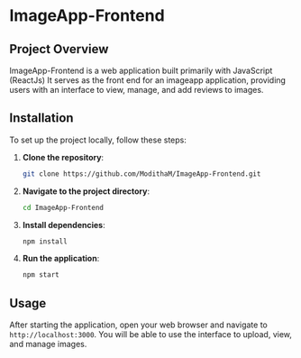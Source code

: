# ImageApp-Frontend

## Project Overview

ImageApp-Frontend is a web application built primarily with JavaScript (ReactJs) It serves as the front end for an imageapp application, providing users with an interface to view, manage, and add reviews to images.

## Installation

To set up the project locally, follow these steps:

1. **Clone the repository**:
   ```bash
   git clone https://github.com/ModithaM/ImageApp-Frontend.git
   ```

2. **Navigate to the project directory**:
   ```bash
   cd ImageApp-Frontend
   ```

3. **Install dependencies**:
   ```bash
   npm install
   ```

4. **Run the application**:
   ```bash
   npm start
   ```

## Usage

After starting the application, open your web browser and navigate to `http://localhost:3000`. You will be able to use the interface to upload, view, and manage images.
